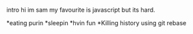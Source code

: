 intro hi im sam
my favourite is javascript but its hard.

*eating purin
*sleepin
*hvin fun
*Killing history using git rebase
